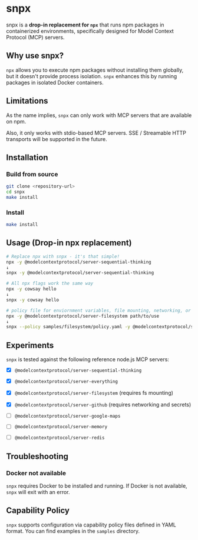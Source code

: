 # snpx

snpx is a **drop-in replacement for `npx`** that runs npm packages in containerized environments, specifically designed for Model Context Protocol (MCP) servers.

## Why use snpx?

`npx` allows you to execute npm packages without installing them globally, but it doesn't provide process isolation. `snpx` enhances this by running packages in isolated Docker containers.

## Limitations

As the name implies, `snpx` can only work with MCP servers that are available on npm.

Also, it only works with stdio-based MCP servers. SSE / Streamable HTTP transports will be supported in the future.

## Installation

### Build from source

```bash
git clone <repository-url>
cd snpx
make install
```

### Install

```bash
make install
```

## Usage (Drop-in npx replacement)

```bash
# Replace npx with snpx - it's that simple!
npx -y @modelcontextprotocol/server-sequential-thinking
↓
snpx -y @modelcontextprotocol/server-sequential-thinking

# All npx flags work the same way
npx -y cowsay hello
↓  
snpx -y cowsay hello

# policy file for enviornment variables, file mounting, networking, or docker security flags, use a policy file
npx -y @modelcontextprotocol/server-filesystem path/to/use
↓
snpx --policy samples/filesystem/policy.yaml -y @modelcontextprotocol/server-filesystem path/to/use
```

## Experiments

`snpx` is tested against the following reference node.js MCP servers:

- [x] `@modelcontextprotocol/server-sequential-thinking`
- [x] `@modelcontextprotocol/server-everything`
- [x] `@modelcontextprotocol/server-filesystem` (requires fs mounting)
- [x] `@modelcontextprotocol/server-github` (requires networking and secrets)
- [ ] `@modelcontextprotocol/server-google-maps`
- [ ] `@modelcontextprotocol/server-memory`
- [ ] `@modelcontextprotocol/server-redis`


## Troubleshooting

### Docker not available

`snpx` requires Docker to be installed and running. If Docker is not available, `snpx` will exit with an error.

## Capability Policy

`snpx` supports configuration via capability policy files defined in YAML format. You can find examples in the `samples` directory.